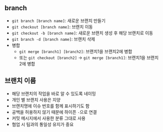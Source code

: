 ## branch
- `git branch [branch name]`: 새로운 브랜치 만들기
- `git checkout [branch name]`: 브랜치 이동 
- `git checkout -b [branch name]`: 새로운 브랜치 생성 후 해당 브랜치로 이동
- `git branch -d [branch name]`: 브랜치 삭제
- 병합
  - `git merge [branch1] [branch2]`: 브랜치1을 브랜치2에 병합
  - 또는 `git checkout [branch2]` → `git merge [branch1]`: 브랜치1을 브랜치2에 병합

## 브랜치 이름
- 해당 브랜치의 작업을 바로 알 수 있도록 네이밍
- 개인 별 브랜치 사용은 지양 
- 브랜치명에 이슈 번호를 함께 표시하기도 함
- 공백을 허용하지 않기 때문에 하이픈 `-`으로 연결
- 커밋 메시지에서 사용한 분류 그대로 사용
- 협업 시 팀과의 통일성 유지가 중요